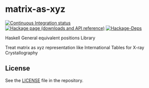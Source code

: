 # matrix-as-xyz

[![Continuous Integration status][status-png]][status]
[![Hackage page (downloads and API reference)][hackage-png]][hackage]
[![Hackage-Deps][hackage-deps-png]][hackage-deps]

Haskell General equivalent positions Library

Treat matrix as xyz representation like International Tables for X-ray Crystallography

## License

See the [LICENSE](https://raw.githubusercontent.com/narumij/matrix-as-xyz/master/LICENSE)
file in the repository.

 [hackage]: http://hackage.haskell.org/package/matrix-as-xyz
 [hackage-png]: http://img.shields.io/hackage/v/matrix-as-xyz.svg
 [hackage-deps]: http://packdeps.haskellers.com/reverse/matrix-as-xyz
 [hackage-deps-png]: https://img.shields.io/hackage-deps/v/matrix-as-xyz.svg

 [status]: http://travis-ci.org/narumij/matrix-as-xyz?branch=master
 [status-png]: https://api.travis-ci.org/narumij/matrix-as-xyz.svg?branch=master
